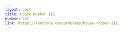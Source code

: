 ```yaml
---
layout: post
title: House Robber III
number: 337
link: https://leetcode.com/problems/house-robber-iii
---
```

